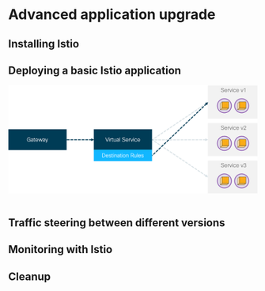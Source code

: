 # Advanced application upgrade


## Installing Istio


## Deploying a basic Istio application


![Istio Flow](img/istio_flow.png?raw=true "Istio Flow")



```yaml

```

## Traffic steering between different versions


## Monitoring with Istio

## Cleanup

